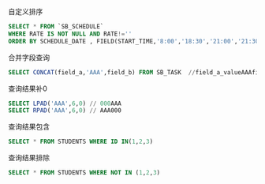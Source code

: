 自定义排序
```sql
SELECT * FROM `SB_SCHEDULE`
WHERE RATE IS NOT NULL AND RATE!=''
ORDER BY SCHEDULE_DATE , FIELD(START_TIME,'8:00','18:30','21:00','21:30')
```

合并字段查询
```sql
SELECT CONCAT(field_a,'AAA',field_b) FROM SB_TASK  //field_a_valueAAAfield_b_value
```

查询结果补0
```sql
SELECT LPAD('AAA',6,0) // 000AAA
SELECT RPAD('AAA',6,0) // AAA000
```

查询结果包含
```sql
SELECT * FROM STUDENTS WHERE ID IN(1,2,3)
```
查询结果排除
```sql
SELECT * FROM STUDENTS WHERE NOT IN (1,2,3)
```

